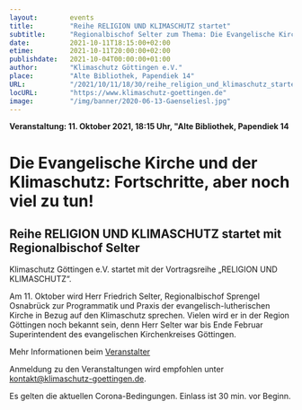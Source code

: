 ```yaml
---
layout:        events
title:         "Reihe RELIGION UND KLIMASCHUTZ startet"
subtitle:      "Regionalbischof Selter zum Thema: Die Evangelische Kirche und der Klimaschutz: Fortschritte, aber noch viel zu tun!"
date:          2021-10-11T18:15:00+02:00
etime:         2021-10-11T20:00:00+02:00
publishdate:   2021-10-04T00:00:00+01:00
author:        "Klimaschutz Göttingen e.V."
place:         "Alte Bibliothek, Papendiek 14"
URL:           "/2021/10/11/18/30/reihe_religion_und_klimaschutz_startet"
locURL:        "https://www.klimaschutz-goettingen.de"
image:         "/img/banner/2020-06-13-Gaenseliesl.jpg"
---
```


**Veranstaltung: 11. Oktober 2021, 18:15 Uhr, "Alte Bibliothek, Papendiek 14**

Die Evangelische Kirche und der Klimaschutz: Fortschritte, aber noch viel zu tun!
===========

Reihe RELIGION UND KLIMASCHUTZ startet mit Regionalbischof Selter
-----------
Klimaschutz Göttingen e.V. startet mit der Vortragsreihe „RELIGION UND KLIMASCHUTZ“.

Am 11. Oktober wird Herr Friedrich Selter, Regionalbischof Sprengel Osnabrück zur Programmatik und Praxis der evangelisch-lutherischen Kirche in Bezug auf den Klimaschutz sprechen. Vielen wird er in der Region Göttingen noch bekannt sein, denn Herr Selter war bis Ende Februar Superintendent des evangelischen Kirchenkreises Göttingen.

Mehr Informationen beim [Veranstalter](https://www.klimaschutz-goettingen.de)


Anmeldung zu den Veranstaltungen wird empfohlen unter
[kontakt@klimaschutz-goettingen.de](mailto:kontakt@klimaschutz-goettingen.de).

Es gelten die aktuellen Corona-Bedingungen. Einlass ist 30 min. vor Beginn.
